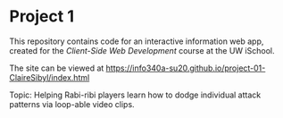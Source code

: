 # Project 1

This repository contains code for an interactive information web app, created for the _Client-Side Web Development_ course at the UW iSchool.

The site can be viewed at <https://info340a-su20.github.io/project-01-ClaireSibyl/index.html>

Topic:
Helping Rabi-ribi players learn how to dodge individual attack patterns via loop-able video clips.
